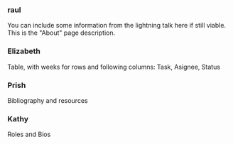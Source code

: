 ### raul
You can include some information from the lightning talk here if still viable. This is the "About" page description. 

### Elizabeth 
Table, with weeks for rows and following columns: Task, Asignee, Status

### Prish
Bibliography and resources

### Kathy
Roles and Bios
